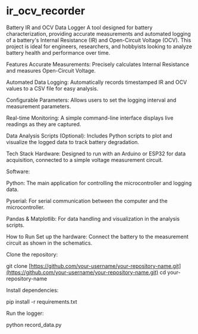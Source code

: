 # ir_ocv_recorder
Battery IR and OCV Data Logger
A tool designed for battery characterization, providing accurate measurements and automated logging of a battery's Internal Resistance (IR) and Open-Circuit Voltage (OCV). This project is ideal for engineers, researchers, and hobbyists looking to analyze battery health and performance over time.

Features
Accurate Measurements: Precisely calculates Internal Resistance and measures Open-Circuit Voltage.

Automated Data Logging: Automatically records timestamped IR and OCV values to a CSV file for easy analysis.

Configurable Parameters: Allows users to set the logging interval and measurement parameters.

Real-time Monitoring: A simple command-line interface displays live readings as they are captured.

Data Analysis Scripts (Optional): Includes Python scripts to plot and visualize the logged data to track battery degradation.

Tech Stack
Hardware: Designed to run with an Arduino or ESP32 for data acquisition, connected to a simple voltage measurement circuit.

Software:

Python: The main application for controlling the microcontroller and logging data.

Pyserial: For serial communication between the computer and the microcontroller.

Pandas & Matplotlib: For data handling and visualization in the analysis scripts.

How to Run
Set up the hardware: Connect the battery to the measurement circuit as shown in the schematics.

Clone the repository:

git clone [https://github.com/your-username/your-repository-name.git](https://github.com/your-username/your-repository-name.git)
cd your-repository-name

Install dependencies:

pip install -r requirements.txt

Run the logger:

python record_data.py
